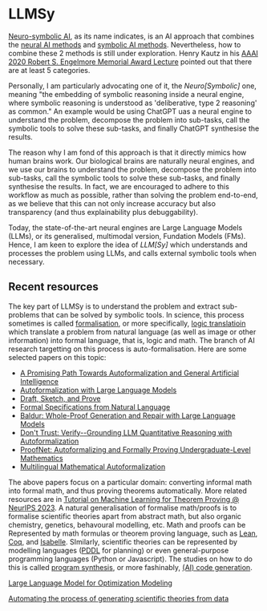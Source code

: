 # LLMSy

[Neuro-symbolic AI](https://en.wikipedia.org/wiki/Neuro-symbolic_AI), as its name indicates, is an AI approach that combines the [neural AI methods](https://en.wikipedia.org/wiki/Connectionism) and [symbolic AI methods](https://en.wikipedia.org/wiki/Symbolic_artificial_intelligence). Nevertheless, how to combine these 2 methods is still under exploration. Henry Kautz in his [AAAI 2020 Robert S. Engelmore Memorial Award Lecture](https://www.youtube.com/watch?v=_cQITY0SPiw)  pointed out that there are at least 5 categories. 

Personally, I am particularly advocating one of it, the *Neuro[Symbolic]* one, meaning "the embedding of symbolic reasoning inside a neural engine, where symbolic reasoning is understood as 'deliberative, type 2 reasoning' as common." An example would be using ChatGPT uas a neural engine to understand the problem, decompose the problem into sub-tasks, call the symbolic tools to solve these sub-tasks, and finally ChatGPT synthesise the results.

The reason why I am fond of this approach is that it directly mimics how human brains work. Our biological brains are naturally neural engines, and we use our brains to understand the problem, decompose the problem into sub-tasks, call the symbolic tools to solve these sub-tasks, and finally synthesise the results. In fact, we are encouraged to adhere to this workflow as much as possible, rather than solving the problem end-to-end, as we believe that this can not only increase accuracy but also transparency (and thus explainability plus debuggability). 

Today, the state-of-the-art neural engines are Large Language Models (LLMs), or its generalised, multimodal version, Fundation Models (FMs). Hence, I am keen to explore the idea of *LLM[Sy]* which understands and processes the problem using LLMs, and calls external symbolic tools when necessary. 


## Recent resources
The key part of LLMSy is to understand the problem and extract sub-problems that can be solved by symbolic tools. In science, this process sometimes is called [formalisation](https://en.wikipedia.org/wiki/Scientific_formalism), or more specifically, [logic translatioin](https://en.wikipedia.org/wiki/Logic_translation) which translate a problem from natural language (as well as image or other information) into formal language, that is, logic and math. The branch of AI research targetting on this process is auto-formalisation. Here are some selected papers on this topic: 
- [A Promising Path Towards Autoformalization and General Artificial Intelligence](https://link.springer.com/chapter/10.1007/978-3-030-53518-6_1)
- [Autoformalization with Large Language Models](https://arxiv.org/pdf/2205.12615.pdf)
- [Draft, Sketch, and Prove](https://openreview.net/pdf?id=SMa9EAovKMC)
- [Formal Specifications from Natural Language](https://arxiv.org/pdf/2206.01962v2.pdf)
- [Baldur: Whole-Proof Generation and Repair with Large Language Models](https://arxiv.org/pdf/2303.04910.pdf)
- [Don't Trust: Verify--Grounding LLM Quantitative Reasoning with Autoformalization](https://arxiv.org/pdf/2403.18120.pdf)
- [ProofNet: Autoformalizing and Formally Proving Undergraduate-Level Mathematics](https://arxiv.org/pdf/2302.12433.pdf)
- [Multilingual Mathematical Autoformalization](https://arxiv.org/pdf/2311.03755.pdf)

The above papers focus on a particular domain: converting informal math into formal math, and thus proving theorems automatically. More related resources are in [Tutorial on Machine Learning for Theorem Proving @ NeurIPS 2023](https://machine-learning-for-theorem-proving.github.io/). A natural generalisation of formalise math/proofs is to formalise scientific theories apart from abstract math, but also organic chemistry, genetics, behavoural modelling, etc. Math and proofs can be Represented by math formulas or theorem proving language, such as [Lean](https://lean-lang.org/), [Coq](https://coq.inria.fr/), and [Isabelle](https://isabelle.in.tum.de/). SImilarly, scientific theories can be represented by modelling languages ([PDDL](https://en.wikipedia.org/wiki/Planning_Domain_Definition_Language) for planning) or even general-purpose programming languages (Python or Javascript). The studies on how to do this is called [program synthesis](https://www.neurosymbolic.org/methods.html), or more fashinably, [(AI) code generation](https://github.blog/2024-02-22-how-ai-code-generation-works/).

[Large Language Model for Optimization Modeling](https://arxiv.org/pdf/2402.10172.pdf)

[Automating the process of generating scientific theories from data](https://www.neurosymbolic.org/index.html)
